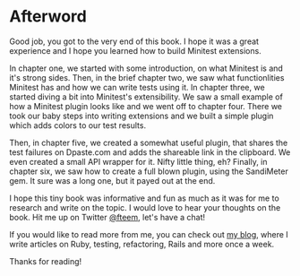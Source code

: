 # Afterword

Good job, you got to the very end of this book. I hope it was a great experience
and I hope you learned how to build Minitest extensions.

In chapter one, we started with some introduction, on what Minitest is and it's
strong sides. Then, in the brief chapter two, we saw what functionlities Minitest
has and how we can write tests using it. In chapter three, we started diving a bit
into Minitest's extensibility. We saw a small example of how a Minitest plugin
looks like and we went off to chapter four. There we took our baby steps into
writing extensions and we built a simple plugin which adds colors to our test
results.

Then, in chapter five, we created a somewhat useful plugin, that shares the test
failures on Dpaste.com and adds the shareable link in the clipboard. We even
created a small API wrapper for it. Nifty little thing, eh? Finally, in chapter
six, we saw how to create a full blown plugin, using the SandiMeter gem. It sure
was a long one, but it payed out at the end.

I hope this tiny book was informative and fun as much as it was for me to research
and write on the topic. I would love to hear your thoughts on the book. Hit me
up on Twitter [@fteem](https://twitter.com/fteem), let's have a chat!

If you would like to read more from me, you can check out
[my blog](https://eftimov.net), where I write articles on Ruby, testing,
refactoring, Rails and more once a week.

Thanks for reading!
